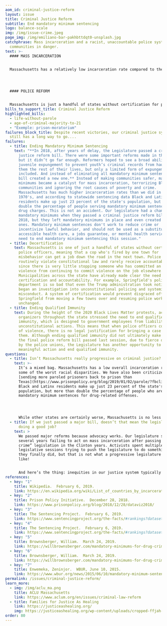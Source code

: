```yaml
---
aom_id: criminal-justice-reform
layout: issue
title: Criminal Justice Reform
subtitle: End mandatory minimum sentencing
logo: balance-scale
img: /img/issue-crime.jpeg
page_img: /img/emiliano-bar-pakhbttdqt0-unsplash.jpg
catchphrase: Mass incarceration and a racist, unaccountable police system put
  communities in danger.
text: >-
  #### MASS INCARCERATION


  Massachusetts has a relatively low incarceration rate compared to the rest of the country, but the number goes up when considering racial disparities. According to statewide sentencing data, Black and Latinx residents make up just 23 percent of the state’s population, but more than double the percentage of incarcerated people. We've had decades to address the impact of mass incarceration, and the epidemic of COVID cases occurring in prisons only increases the urgency. Incarceration is not a substitute for accessible health care, jobs programs, or mental health services. After years of delay, the Legislature passed a criminal justice reform bill in 2018 which included some important reforms, but didn’t go far enough. Reformers hoped to see a broad ability for juvenile expungement to prevent youth criminal records from haunting them the rest of their lives, but only limited expungement was included. And instead of eliminating all mandatory minimum sentences, the bill created new ones.




  #### POLICE REFORM


  Massachusetts is just a handful of states without certification for police officers, meaning that a police officer who’s fired by one town for misbehavior can get a job down the road in the next town. Police officers routinely violate constitutional law and rarely receive accountability, since there is very little stopping someone who has committed an act of violence from continuing to commit violence on the job elsewhere. This lack of consequences puts the entire community at risk. Municipalities across the state have already made clear the need for certification and accountability. Springfield’s police department is so bad that even the Trump administration took notice and began an investigation into unconstitutional policing and systemic misconduct. A system of certification and ending qualified immunity would prevent disgraced officers in Springfield from moving a few towns over and resuming police work unchanged. These reforms are not a substitute for defunding police budgets, which are clearly bloated and take away vital funding from needed public services. They do, however, establish a standard to which officers will have to adhere to in order to remain employed as police.
bills_to_support_title: Criminal Justice Reform
highlighted_bills:
  - life-without-parole
  - age-of-criminal-majority-to-21
  - "Exemple: prison-moratorium"
failures_block_title: Despite recent victories, our criminal justice system
  still has a long way to go....
failures:
  - title: Ending Mandatory Minimum Sentencing
    text: "**In 2018, after years of delay, the Legislature passed a criminal
      justice reform bill. There were some important reforms made in that bill,
      but it didn’t go far enough. Reformers hoped to see a broad ability for
      juvenile expungement to prevent youth’s criminal records from haunting
      them the rest of their lives, but only a limited form of expungement was
      included. And instead of eliminating all mandatory minimum sentences, the
      bill created a new one.** Instead of making communities safer, mandatory
      minimums became a catalyst for mass incarceration, terrorizing Black
      communities and ignoring the root causes of poverty and crime.
      Massachusetts has much higher incarceration rates than we did in the
      1970's, and according to statewide sentencing data Black and Latinx
      residents make up just 23 percent of the state's population, but more than
      double the percentage of people serving mandatory minimum sentences for
      drug charges. This is not an accident. Our legislature had a chance to end
      mandatory minimums when they passed a criminal justice reform bill back in
      2018, but they left mandatory minimums in place and even created a few new
      ones. Mandatory minimum sentences don't work to reduce crime or
      incentivize lawful behavior, and should not be used as a substitute for
      accessible health care, a jobs guarantee, or mental health services. We
      need to end mandatory minimum sentencing this session."
  - title: Decertification
    text: Massachusetts is one of just a handful of states without certification for
      police officers, meaning that a cop who's fired by one town for
      misbehavior can get a job down the road in the next town. Police officers
      routinely violate constitutional law and rarely receive accountability,
      since there is very little stopping someone who has committed an act of
      violence from continuing to commit violence on the job elsewhere.
      Municipalities across the state have already made clear the need for
      certification and accountability. For example, Springfield's police
      department is so bad that even the Trump administration took notice and
      began an investigation into unconstitutional policing and systemic
      misconduct. A system of certification would prevent disgraced officers in
      Springfield from moving a few towns over and resuming police work
      unchanged.
  - title: Ending Qualified Immunity
    text: During the height of the 2020 Black Lives Matter protests, activists and
      organizers throughout the state stressed the need to end qualified
      immunity, which is designed to government employees from liability for
      unconstitutional actions. This means that when police officers commit acts
      of violence, there is no legal justification for bringing a case against
      them. Although ending qualified immunity did not ultimately make it into
      the final police reform bill passed last session, due to fierce opposition
      by the police unions, the Legislature has another opportunity to take
      meaningful action and end qualified immunity.
questions:
  - title: Isn’t Massachusetts really progressive on criminal justice?
    text: >-
      It’s a mixed bag. Massachusetts has a low overall incarceration rate, but
      some of the worst racial disparities. We have also been criticized for
      [sending more paroled prisoners back to prison than
      Texas](https://www.prisonpolicy.org/blog/2019/01/02/parole/?fbclid=IwAR1pVj1CJBGRyKWgUAW5SO6vcln-DW4ocCIMpltGnqKJr838RFRE_X5OL9M).
      Black and Latinx residents make up just 23 percent of the state's
      population, but more than double the percentage of people who are under
      mandatory minimum sentences for drug-related offenses.




      While other states are certainly worse, Massachusetts is no less guilty of investing in the prison industrial complex and enabling the overincarceration of Black and Latinx communities than the rest of the country. Mass incarceration is not a solution to poverty or crime. It is not a substitute for the state's responsibility to make health care a human right, to make good paying jobs available to every resident, to ensure that every child in the state receives a quality public education, or to invest in underresourced communities. No matter how much worse other states might be, the fact remains that thousands of people in Massachusetts are behind bars for reasons that should have never resulted in incarceration. That in itself is a human rights crisis.
  - title: If we just passed a major bill, doesn’t that mean the legislature is
      doing a good job?
    text: >
      We passed major reforms because advocacy works. Our legislature spent
      several years failing to act on mass incarceration after passing “tough on
      crime” legislation in the Clinton years. Activists spent multiple
      legislative sessions trying to push the legislature to do something and
      they finally did, but that is not what a progressive legislature looks
      like!


      And here’s the thing: inequities in our justice system typically follow other injustices in society.  Our legislature has been mostly silent on the things that would make sentencing reform most effective: housing, health care, and education.
references:
  - key: "1"
    title: Wikipedia.  February 6, 2019.
    link: https://en.wikipedia.org/wiki/List_of_countries_by_incarceration_rate.
  - key: "2"
    title: Prison Policy Initiative.  December 28, 2018.
    link: https://www.prisonpolicy.org/blog/2018/12/28/dataviz2018/
  - key: "3"
    title: The Sentencing Project.  February 6, 2019.
    link: https://www.sentencingproject.org/the-facts/#rankings?dataset-option=BWR.
  - key: "4"
    title: The Sentencing Project.  February 6, 2019.
    link: https://www.sentencingproject.org/the-facts/#rankings?dataset-option=HWR.
  - key: "5"
    title: Brownsberger, William.  March 24, 2019.
    link: https://willbrownsberger.com/mandatory-minimums-for-drug-crimes-in-the-senate-criminal-justice-package/
  - key: "6"
    title: Brownsberger, William.  March 24, 2019.
    link: https://willbrownsberger.com/mandatory-minimums-for-drug-crimes-in-the-senate-criminal-justice-package/
  - key: "7"
    title: Enwemeka, Zeninjor.  WBUR, June 10, 2015.
    link: https://www.wbur.org/news/2015/06/10/mandatory-minimum-sentences-primer.
permalink: /issues/criminal-justice-reform/
learn_more:
  - img: /img/aclu_ma.png
    title: ACLU Massachusetts
    link: https://www.aclum.org/en/issues/criminal-law-reform
  - title: Families for Justice As Healing
    link: https://justiceashealing.org/
    img: https://justiceashealing.org/wp-content/uploads/cropped-ffjah-logo.png
order: 80
---
```

